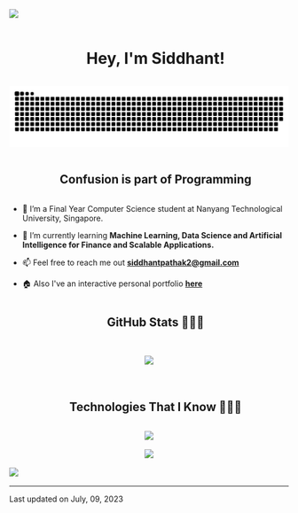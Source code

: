 <!---
siddhantpathakk/siddhantpathakk is a ✨ special ✨ repository because its `README.md` (this file) appears on your GitHub profile
You can click the Preview link to take a look at your changes.
--->

<!--horizontal divider(gradiant)-->
<img src="https://user-images.githubusercontent.com/73097560/115834477-dbab4500-a447-11eb-908a-139a6edaec5c.gif">
<!--h1 without bottom border-->
<div id="user-content-toc">
  <ul align="center">
    <summary><h1 style="display: inline-block">Hey, I'm Siddhant!</h1></summary>
  </ul>
</div>


<!--- snake -->
<div align="center">
  <img  src="https://github.com/1999AZZAR/1999AZZAR/blob/main/resources/img/grid-snake.svg"
       alt="snake" /></a>
</div>


<!--h2 without bottom border-->
<div id="user-content-toc">
  <ul align="center">
    <summary><h2 style="display: inline-block">Confusion is part of Programming</h2></summary>
  </ul>
</div>


<!--Intro start-->
- 🔭 I’m a Final Year Computer Science student at Nanyang Technological University, Singapore.

- 🌱 I’m currently learning **Machine Learning, Data Science and Artificial Intelligence for Finance and Scalable Applications.**

- 📫 Feel free to reach me out **siddhantpathak2@gmail.com**

- 🏠 Also I've an interactive personal portfolio **[here](https://siddhantpathakk.github.io)**
<!--Intro end-->
<div id="user-content-toc">
  <ul align="center">
    <summary><h2 style="display: inline-block">GitHub Stats 👨🏻‍💻</h2></summary>
  </ul>
</div>
<br>
<div align="center">
<a href="https://github.com/0xabdulkhalid/">
  <img src="https://github-readme-stats.vercel.app/api?username=siddhantpathakk&include_all_commits=true&count_private=true&show_icons=true&text_color=D3D3D3&bg_color=0,000000,130F40" width="500"/>
</a>
</div>

<br>


<!--h1 without bottom border-->
<div id="user-content-toc">
  <ul align="center">
    <summary><h2 style="display: inline-block">Technologies That I Know 👨🏻‍💻</h2></summary>
  </ul>
</div>
<!--tech stack icons-->
<p align="center">
  <a href="https://skillicons.dev">
    <img src="https://skillicons.dev/icons?i=python,r,tensorflow,pytorch,django,flask,raspberrypi,java,kotlin,ruby,c,cpp,mysql,dart,flutter,firebase,figma,github,docker,linux,aws,gcp,html,css,vscode,eclipse,idea,photoshop,illustrator,premiere,xd&perline=10" />
  </a>
</p>


<!--profile visit count-->
<div align="center">
  
[![](https://visitcount.itsvg.in/api?id=siddhantpathakk&icon=3&color=6)](https://visitcount.itsvg.in)
  
</div>

<!--horizontal divider(gradiant)-->
<img src="https://user-images.githubusercontent.com/73097560/115834477-dbab4500-a447-11eb-908a-139a6edaec5c.gif">

----------------------------------------------------------------------
Last updated on July, 09, 2023
